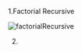 1.Factorial Recursive

![factorialRecursive](https://github.com/user-attachments/assets/0918f6bf-d18d-44b5-9a4a-7903d6d68980)

2.
